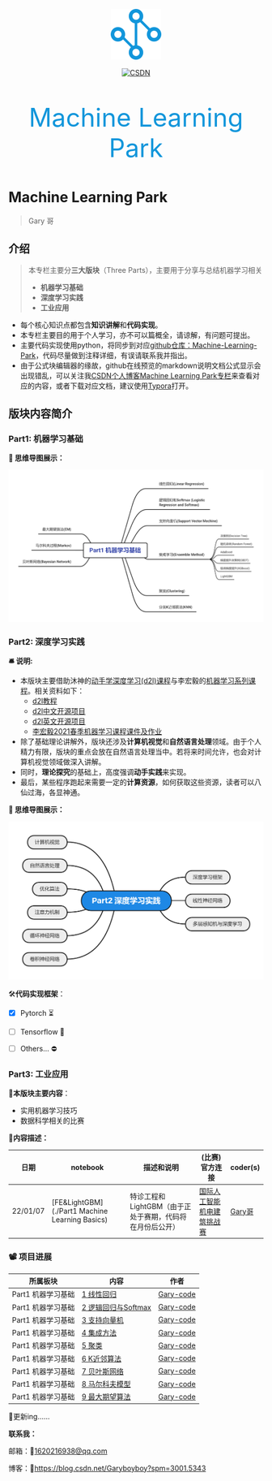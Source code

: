 

<p align="center"><img src="./icon.png" width="100" height="100" /></p>
<p align="center">
	  <a href="https://blog.csdn.net/garyboyboy/category_11485999.html" target="_blank">
          <img src="https://img.shields.io/badge/csdn-CSDN-red.svg" alt="CSDN">
    </a>
</p>
<div align="center">
    <p style="color:#1296db; font-size:50px;">
        Machine Learning Park
	</p>
</div>




# Machine Learning Park

> Gary 哥




## 介绍

> 本专栏主要分**三大版块**（Three Parts），主要用于分享与总结机器学习相关
>
> * **机器学习基础**
> * **深度学习实践**
> * **工业应用**

* 每个核心知识点都包含**知识讲解**和**代码实现**。
* 本专栏主要目的用于个人学习，亦不可以篇概全，请谅解，有问题可提出。
* 主要代码实现使用python，将同步到对应[github仓库：Machine-Learning-Park](https://github.com/Gary-code/MachineLearning)，代码尽量做到注释详细，有误请联系我并指出。
* 由于公式块编辑器的缘故，github在线预览的markdown说明文档公式显示会出现错乱，可以关注我[CSDN个人博客Machine Learning Park专栏](https://blog.csdn.net/garyboyboy/category_11485999.html)来查看对应的内容，或者下载对应文档，建议使用[Typora](https://www.typora.io/)打开。

## 版块内容简介

### Part1: 机器学习基础

**:thought_balloon: 思维导图展示：**

![](./RoadMap_1.png)



### Part2: 深度学习实践

**:bellhop_bell: 说明:**

* 本版块主要借助沐神的[动手学深度学习(d2l)课程](https://courses.d2l.ai/zh-v2/)与李宏毅的[机器学习系列课程](https://aistudio.baidu.com/aistudio/course/introduce/1978)。相关资料如下：
  * [d2l教程](http://zh.d2l.ai/)
  * [d2l中文开源项目](https://github.com/d2l-ai/d2l-zh)
  * [d2l英文开源项目](https://github.com/d2l-ai/d2l-en)
  * [李宏毅2021春季机器学习课程课件及作业](https://github.com/Fafa-DL/Lhy_Machine_Learning)
* 除了基础理论讲解外，版块还涉及**计算机视觉**和**自然语言处理**领域。由于个人精力有限，版块的重点会放在自然语言处理当中。若将来时间允许，也会对计算机视觉领域做深入讲解。
* 同时，**理论探究**的基础上，高度强调**动手实践**来实现。
* 最后，某些程序跑起来需要一定的**计算资源**，如何获取这些资源，读者可以八仙过海，各显神通。

**:thought_balloon: 思维导图展示：**

![](./RoadMap_2.png)

:hammer_and_wrench:**代码实现框架**：

- [x] Pytorch :hourglass_flowing_sand:
- [ ] Tensorflow :busstop:
- [ ] Others... :no_entry:



### Part3: 工业应用

**:notebook:本版块主要内容**：

* 实用机器学习技巧
* 数据科学相关的比赛

**:dart:内容描述：**

| 日期     | notebook                                       | 描述和说明                                               | (比赛)官方连接                                               | coder(s)                               |
| -------- | ---------------------------------------------- | -------------------------------------------------------- | ------------------------------------------------------------ | -------------------------------------- |
| 22/01/07 | [FE&LightGBM](./Part1 Machine Learning Basics) | 特诊工程和LightGBM（由于正处于赛期，代码将在月份后公开） | [国际人工智能机电建筑挑战赛](https://www.globalaichallenge.com/en/competition) | [Gary哥](https://github.com/Gary-code) |



### :film_projector: 项目进展

| 所属板块           | 内容                                                         | 作者                                      |
| ------------------ | ------------------------------------------------------------ | ----------------------------------------- |
| Part1 机器学习基础 | [1 线性回归](https://github.com/Gary-code/Machine-Learning-Park/tree/main/Part1%20Machine%20Learning%20Basics/1%20LinearRegression) | [Gary-code](https://github.com/Gary-code) |
| Part1 机器学习基础 | [2 逻辑回归与Softmax](https://github.com/Gary-code/Machine-Learning-Park/tree/main/Part1%20Machine%20Learning%20Basics/2%20LogisticRegression%26Softmax) | [Gary-code](https://github.com/Gary-code) |
| Part1 机器学习基础 | [3 支持向量机](https://github.com/Gary-code/Machine-Learning-Park/tree/main/Part1%20Machine%20Learning%20Basics/3%20SVM) | [Gary-code](https://github.com/Gary-code) |
| Part1 机器学习基础 | [4 集成方法](https://github.com/Gary-code/Machine-Learning-Park/tree/main/Part1%20Machine%20Learning%20Basics/4%20Ensemble%20Method) | [Gary-code](https://github.com/Gary-code) |
| Part1 机器学习基础 | [5 聚类](https://github.com/Gary-code/Machine-Learning-Park/tree/main/Part1%20Machine%20Learning%20Basics/5%20Clustering) | [Gary-code](https://github.com/Gary-code) |
| Part1 机器学习基础 | [6 K近邻算法](https://github.com/Gary-code/Machine-Learning-Park/tree/main/Part1%20Machine%20Learning%20Basics/6%20KNN) | [Gary-code](https://github.com/Gary-code) |
| Part1 机器学习基础 | [7 贝叶斯网络](https://github.com/Gary-code/Machine-Learning-Park/tree/main/Part1%20Machine%20Learning%20Basics/7%20Bayes%20Network) | [Gary-code](https://github.com/Gary-code) |
| Part1 机器学习基础 | [8 马尔科夫模型](https://github.com/Gary-code/Machine-Learning-Park/tree/main/Part1%20Machine%20Learning%20Basics/8%20Markov) | [Gary-code](https://github.com/Gary-code) |
| Part1 机器学习基础 | [9 最大期望算法](https://github.com/Gary-code/Machine-Learning-Park/tree/main/Part1%20Machine%20Learning%20Basics/9%20EM) | [Gary-code](https://github.com/Gary-code) |

:rocket:更新ing......







**联系我：**

邮箱：:email:1620216938@qq.com

博客：:memo:https://blog.csdn.net/Garyboyboy?spm=3001.5343

